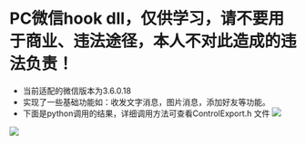 # PC微信hook dll，仅供学习，请不要用于商业、违法途径，本人不对此造成的违法负责！
* 当前适配的微信版本为3.6.0.18
* 实现了一些基础功能如：收发文字消息，图片消息，添加好友等功能。
* 下面是python调用的结果，详细调用方法可查看ControlExport.h 文件
![](http://yungengxin.oss-cn-beijing.aliyuncs.com/qw/55.jpg)

![](http://yungengxin.oss-cn-beijing.aliyuncs.com/qw/62.jpg)
